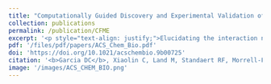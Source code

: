 ```yaml
---
title: "Computationally Guided Discovery and Experimental Validation of Indole-3-acetic Acid Synthesis Pathways"
collection: publications
permalink: /publication/CFME
excerpt: '<p style="text-align: justify;">Elucidating the interaction networks associated with secondary metabolite production in microorganisms is an ongoing challenge made all the more daunting by the rate at which DNA sequencing technology reveals new genes and potential pathways. Developing the culturing methods, expression conditions, and genetic systems needed for validating pathways in newly discovered microorganisms is often not possible. In this work we describe an in vitro computationally assisted pathway description approach that employs bioinformatic searches of genome databases, protein structural modeling, and protein–ligand-docking simulations to predict the gene products most likely to be involved in a particular secondary metabolite production pathway. This information is then used to direct in vitro reconstructions of the pathway and the combined computational culling and in vitro verification approach used to define the functional capabilities of the component enzymes and the tryptophan to IAA pathway in Pantoea sp. YR343.</p>'
pdf: '/files/pdf/papers/ACS_Chem_Bio.pdf'
doi: 'https://doi.org/10.1021/acschembio.9b00725'
citation: '<b>Garcia DC</b>, Xiaolin C, Land M, Standaert RF, Morrell-Falvey JL, Doktycz MJ. <i>ACS Chemical Biology</i>, 2019.'
image: '/images/ACS_CHEM_BIO.png'
---
```

